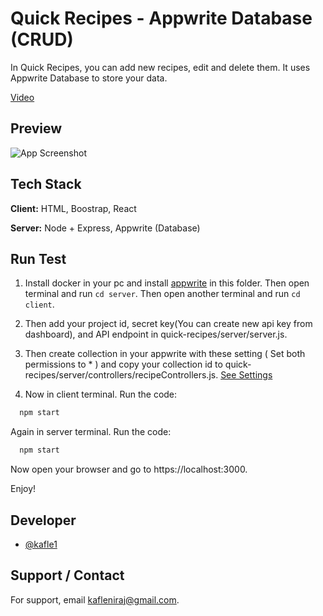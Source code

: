 
# Quick Recipes - Appwrite  Database (CRUD)

In Quick Recipes, you can add new recipes, edit and delete them. It uses Appwrite Database to store your data.

[Video](https://www.youtube.com/watch?v=MH4udoCtaZ8&t=10s)

## Preview

![App Screenshot](https://i.ibb.co/TRqDV5z/Screenshot-from-2021-09-06-18-42-59.png)

  
## Tech Stack

**Client:** HTML, Boostrap, React

**Server:** Node + Express, Appwrite (Database)

  
## Run Test

1. Install docker in your pc and install [appwrite](https://appwrite.io/) in this folder. Then open terminal and run ``cd server``. Then open another terminal and run ``cd client``.

2. Then add your project id, secret key(You can create new api key from dashboard), and API endpoint in quick-recipes/server/server.js.

3. Then create collection in your appwrite with these setting ( Set both permissions to * ) and copy your collection id to quick-recipes/server/controllers/recipeControllers.js.
[See Settings](https://ibb.co/5WCfwSBhttps://ibb.co/5WCfwSB)


4. Now in client terminal. Run the code:

```bash
  npm start
```
Again in server terminal. Run the code:

```bash
  npm start
```
 Now open your browser and go to https://localhost:3000.

 Enjoy!
  
## Developer

- [@kafle1](https://www.github.com/kafle1)

  
## Support / Contact

For support, email kafleniraj@gmail.com.

  
